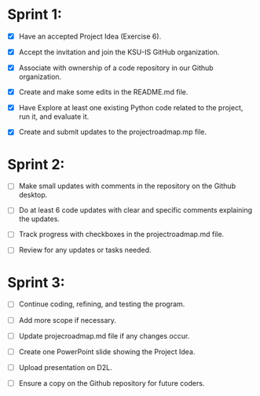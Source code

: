 # Sprint 1:
* [X] Have an accepted Project Idea (Exercise 6). 

* [X] Accept the invitation and join the KSU-IS GitHub organization.

* [X] Associate with ownership of a code repository in our Github organization.

* [X] Create and make some edits in the README.md file. 

* [X] Have Explore at least one existing Python code related to the project, run it, and evaluate it.

* [X] Create and submit updates to the projectroadmap.mp file.

# Sprint 2:
* [ ] Make small updates with comments in the repository on the Github desktop. 

* [ ] Do at least 6 code updates with clear and specific comments explaining the updates. 

* [ ] Track progress with checkboxes in the projectroadmap.md file. 

* [ ] Review for any updates or tasks needed. 

# Sprint 3:
* [ ] Continue coding, refining, and testing the program.
      
* [ ]   Add more scope if necessary.

* [ ] Update projecroadmap.md file if any changes occur. 

* [ ] Create one PowerPoint slide showing the Project Idea. 

* [ ] Upload presentation on D2L. 

* [ ] Ensure a copy on the Github repository for future coders. 
